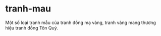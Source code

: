 # tranh-mau
Một số loại tranh mẫu của tranh đồng mạ vàng, tranh vàng mang thương hiệu tranh đồng Tôn Quý.
